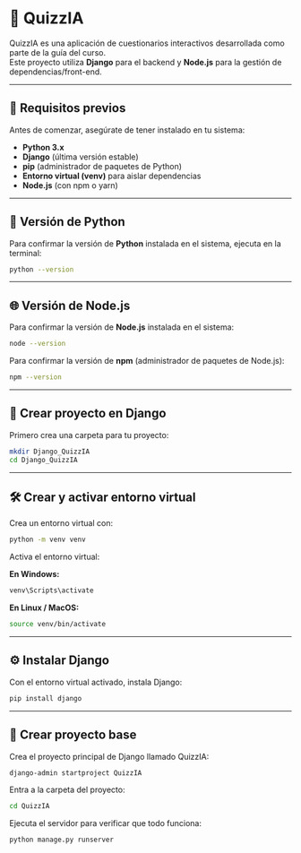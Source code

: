 # 📝 QuizzIA

QuizzIA es una aplicación de cuestionarios interactivos desarrollada como parte de la guía del curso.  
Este proyecto utiliza **Django** para el backend y **Node.js** para la gestión de dependencias/front-end.

---

## 🔧 Requisitos previos

Antes de comenzar, asegúrate de tener instalado en tu sistema:

- **Python 3.x**
- **Django** (última versión estable)
- **pip** (administrador de paquetes de Python)
- **Entorno virtual (venv)** para aislar dependencias
- **Node.js** (con npm o yarn)

---

## 🐍 Versión de Python

Para confirmar la versión de **Python** instalada en el sistema, ejecuta en la terminal:

```bash
python --version
```

---

## 🌐 Versión de Node.js

Para confirmar la versión de **Node.js** instalada en el sistema:

```bash
node --version
```

Para confirmar la versión de **npm** (administrador de paquetes de Node.js):

```bash
npm --version
```

---

## 📂 Crear proyecto en Django

Primero crea una carpeta para tu proyecto:

```bash
mkdir Django_QuizzIA
cd Django_QuizzIA
```

---

## 🛠️ Crear y activar entorno virtual

Crea un entorno virtual con:

```bash
python -m venv venv
```

Activa el entorno virtual:

**En Windows:**

```bash
venv\Scripts\activate
```

**En Linux / MacOS:**

```bash
source venv/bin/activate
```

---

## ⚙️ Instalar Django

Con el entorno virtual activado, instala Django:

```bash
pip install django
```

---

## 🚀 Crear proyecto base

Crea el proyecto principal de Django llamado QuizzIA:

```bash
django-admin startproject QuizzIA
```

Entra a la carpeta del proyecto:

```bash
cd QuizzIA
```

Ejecuta el servidor para verificar que todo funciona:

```bash
python manage.py runserver
```
